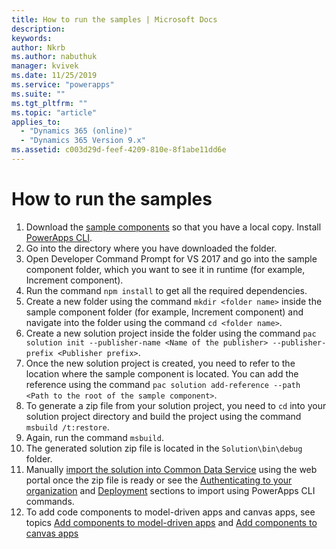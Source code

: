 ```yaml
---
title: How to run the samples | Microsoft Docs
description: 
keywords:
author: Nkrb
ms.author: nabuthuk
manager: kvivek
ms.date: 11/25/2019
ms.service: "powerapps"
ms.suite: ""
ms.tgt_pltfrm: ""
ms.topic: "article"
applies_to: 
  - "Dynamics 365 (online)"
  - "Dynamics 365 Version 9.x"
ms.assetid: c003d29d-feef-4209-810e-8f1abe11dd6e
---
```


# How to run the samples

1. Download the [sample components](https://go.microsoft.com/fwlink/?linkid=2088525) so that you have a local copy. Install [PowerApps CLI](https://aka.ms/PowerAppsCLI).
2. Go into the directory where you have downloaded the folder. 
3. Open Developer Command Prompt for VS 2017 and go into the sample component folder, which you want to see it in runtime (for example, Increment component).
4. Run the command `npm install` to get all the required dependencies.
5. Create a new folder using the command `mkdir <folder name>` inside the sample component folder (for example, Increment component) and navigate into the folder using the command `cd <folder name>`. 
6. Create a new solution project inside the folder using the command `pac solution init --publisher-name <Name of the publisher> --publisher-prefix <Publisher prefix>`.
7. Once the new solution project is created, you need to refer to the location where the sample component is located. You can add the reference using the command `pac solution add-reference --path <Path to the root of the sample component>`.
8. To generate a zip file from your solution project, you need to `cd` into your solution project directory and build the project using the command `msbuild /t:restore`.
9. Again, run the command `msbuild`.
10. The generated solution zip file is located in the `Solution\bin\debug` folder.
11. Manually [import the solution into Common Data Service](https://docs.microsoft.com/dynamics365/customer-engagement/customize/import-update-upgrade-solution) using the web portal once the zip file is ready or see the [Authenticating to your organization](https://docs.microsoft.com/powerapps/developer/component-framework/import-custom-controls#authenticating-to-your-organization) and [Deployment](https://docs.microsoft.com/powerapps/developer/component-framework/import-custom-controls#deploying-code-components) sections to import using PowerApps CLI commands.
12. To add code components to model-driven apps and canvas apps, see topics [Add components to model-driven apps](https://docs.microsoft.com/powerapps/developer/component-framework/add-custom-controls-to-a-field-or-entity) and [Add components to canvas apps](https://docs.microsoft.com/powerapps/developer/component-framework/component-framework-for-canvas-apps#add-components-to-a-canvas-app)